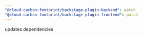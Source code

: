```yaml
---
"@cloud-carbon-footprint/backstage-plugin-backend": patch
"@cloud-carbon-footprint/backstage-plugin-frontend": patch
---
```


updates dependencies
